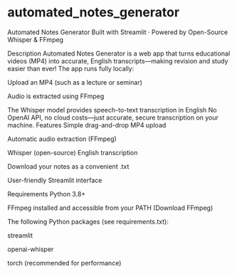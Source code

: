# automated_notes_generator
Automated Notes Generator
Built with Streamlit · Powered by Open-Source Whisper & FFmpeg

Description
Automated Notes Generator is a web app that turns educational videos (MP4) into accurate, English transcripts—making revision and study easier than ever!
The app runs fully locally:

Upload an MP4 (such as a lecture or seminar)

Audio is extracted using FFmpeg

The Whisper model provides speech-to-text transcription in English
No OpenAI API, no cloud costs—just accurate, secure transcription on your machine.
Features
Simple drag-and-drop MP4 upload

Automatic audio extraction (FFmpeg)

Whisper (open-source) English transcription

Download your notes as a convenient .txt

User-friendly Streamlit interface

Requirements
Python 3.8+

FFmpeg installed and accessible from your PATH (Download FFmpeg)

The following Python packages (see requirements.txt):

streamlit

openai-whisper

torch (recommended for performance)
